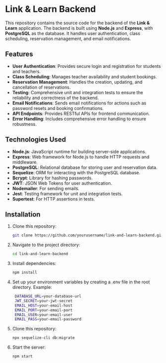 # Link & Learn Backend

This repository contains the source code for the backend of the **Link & Learn** application. The backend is built using **Node.js** and **Express**, with **PostgreSQL** as the database. It handles user authentication, class scheduling, reservation management, and email notifications.

## Features

- **User Authentication**: Provides secure login and registration for students and teachers.
- **Class Scheduling**: Manages teacher availability and student bookings.
- **Reservation Management**: Handles the creation, updating, and cancellation of reservations.
- **Testing**: Comprehensive unit and integration tests to ensure the reliability and correctness of the backend.
- **Email Notifications**: Sends email notifications for actions such as password resets and booking confirmations.
- **API Endpoints**: Provides RESTful APIs for frontend communication.
- **Error Handling**: Includes comprehensive error handling to ensure robustness.

## Technologies Used

- **Node.js**: JavaScript runtime for building server-side applications.
- **Express**: Web framework for Node.js to handle HTTP requests and middleware.
- **PostgreSQL**: Relational database for storing user and reservation data.
- **Sequelize**: ORM for interacting with the PostgreSQL database.
- **Bcrypt**: Library for hashing passwords.
- **JWT**: JSON Web Tokens for user authentication.
- **Nodemailer**: For sending emails.
- **Jest**: Testing framework for unit and integration tests.
- **Supertest**: For HTTP assertions in tests.

## Installation

1. Clone this repository:
   ```bash
   git clone https://github.com/yourusername/link-and-learn-backend.git

2. Navigate to the project directory:
   ```bash
   cd link-and-learn-backend

3. Install dependencies:
   ```bash
   npm install

4. Set up your environment variables by creating a .env file in the root directory. Example:
   ```bash
    DATABASE_URL=your-database-url
    JWT_SECRET=your-jwt-secret
    EMAIL_HOST=your-email-host
    EMAIL_PORT=your-email-port
    EMAIL_USER=your-email-user
    EMAIL_PASS=your-email-password

5. Clone this repository:
   ```bash
   npx sequelize-cli db:migrate

6. Start the server:
   ```bash
   npm start

